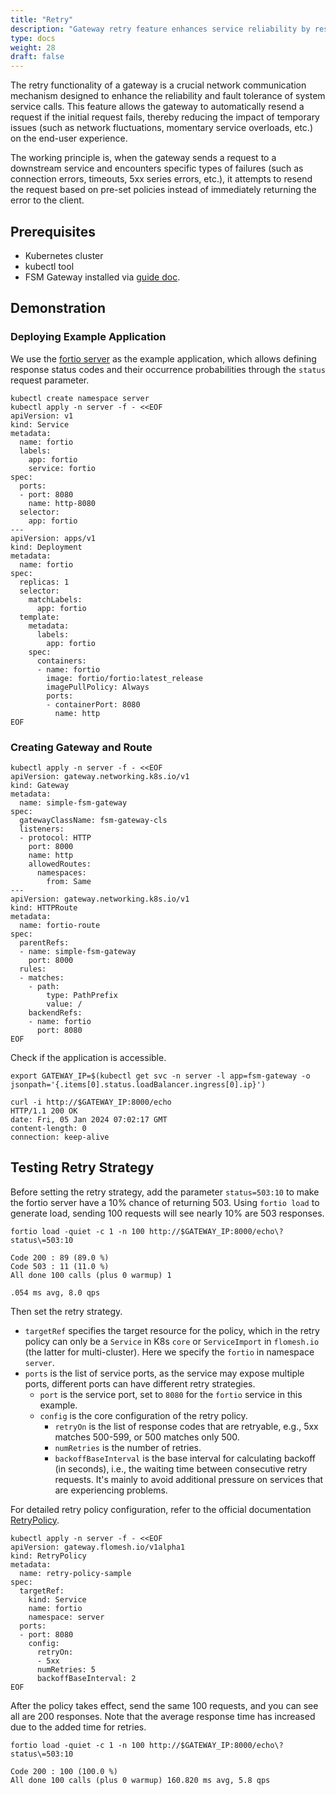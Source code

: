 ```yaml
---
title: "Retry"
description: "Gateway retry feature enhances service reliability by resending failed requests, mitigating temporary issues, and improving user experience with strategic policies."
type: docs
weight: 28
draft: false
---
```


The retry functionality of a gateway is a crucial network communication mechanism designed to enhance the reliability and fault tolerance of system service calls. This feature allows the gateway to automatically resend a request if the initial request fails, thereby reducing the impact of temporary issues (such as network fluctuations, momentary service overloads, etc.) on the end-user experience.

The working principle is, when the gateway sends a request to a downstream service and encounters specific types of failures (such as connection errors, timeouts, 5xx series errors, etc.), it attempts to resend the request based on pre-set policies instead of immediately returning the error to the client.

## Prerequisites

- Kubernetes cluster
- kubectl tool
- FSM Gateway installed via [guide doc](/guides/traffic_management/ingress/fsm_gateway/installation).

## Demonstration

### Deploying Example Application

We use the [fortio server](https://github.com/fortio/fortio) as the example application, which allows defining response status codes and their occurrence probabilities through the `status` request parameter.

```shell
kubectl create namespace server
kubectl apply -n server -f - <<EOF
apiVersion: v1
kind: Service
metadata:
  name: fortio
  labels:
    app: fortio
    service: fortio
spec:
  ports:
  - port: 8080
    name: http-8080
  selector:
    app: fortio
---
apiVersion: apps/v1
kind: Deployment
metadata:
  name: fortio
spec:
  replicas: 1
  selector:
    matchLabels:
      app: fortio
  template:
    metadata:
      labels:
        app: fortio
    spec:
      containers:
      - name: fortio
        image: fortio/fortio:latest_release
        imagePullPolicy: Always
        ports:
        - containerPort: 8080
          name: http
EOF
```

### Creating Gateway and Route

```shell
kubectl apply -n server -f - <<EOF
apiVersion: gateway.networking.k8s.io/v1
kind: Gateway
metadata:
  name: simple-fsm-gateway
spec:
  gatewayClassName: fsm-gateway-cls
  listeners:
  - protocol: HTTP
    port: 8000
    name: http
    allowedRoutes:
      namespaces:
        from: Same
---
apiVersion: gateway.networking.k8s.io/v1
kind: HTTPRoute
metadata:
  name: fortio-route
spec:
  parentRefs:
  - name: simple-fsm-gateway
    port: 8000
  rules:
  - matches:
    - path:
        type: PathPrefix
        value: /
    backendRefs:
    - name: fortio
      port: 8080
EOF
```

Check if the application is accessible.

```shell
export GATEWAY_IP=$(kubectl get svc -n server -l app=fsm-gateway -o jsonpath='{.items[0].status.loadBalancer.ingress[0].ip}')

curl -i http://$GATEWAY_IP:8000/echo
HTTP/1.1 200 OK
date: Fri, 05 Jan 2024 07:02:17 GMT
content-length: 0
connection: keep-alive
```

## Testing Retry Strategy

Before setting the retry strategy, add the parameter `status=503:10` to make the fortio server have a 10% chance of returning 503. Using `fortio load` to generate load, sending 100 requests will see nearly 10% are 503 responses.

```shell
fortio load -quiet -c 1 -n 100 http://$GATEWAY_IP:8000/echo\?status\=503:10

Code 200 : 89 (89.0 %)
Code 503 : 11 (11.0 %)
All done 100 calls (plus 0 warmup) 1

.054 ms avg, 8.0 qps
```

Then set the retry strategy.

- `targetRef` specifies the target resource for the policy, which in the retry policy can only be a `Service` in K8s `core` or `ServiceImport` in `flomesh.io` (the latter for multi-cluster). Here we specify the `fortio` in namespace `server`.
- `ports` is the list of service ports, as the service may expose multiple ports, different ports can have different retry strategies.
	- `port` is the service port, set to `8080` for the `fortio` service in this example.
	- `config` is the core configuration of the retry policy.
		- `retryOn` is the list of response codes that are retryable, e.g., 5xx matches 500-599, or 500 matches only 500.
		- `numRetries` is the number of retries.
		- `backoffBaseInterval` is the base interval for calculating backoff (in seconds), i.e., the waiting time between consecutive retry requests. It's mainly to avoid additional pressure on services that are experiencing problems.

For detailed retry policy configuration, refer to the official documentation [RetryPolicy](/api_reference/policyattachment/v1alpha1/#gateway.flomesh.io/v1alpha1.RetryPolicy).

```shell
kubectl apply -n server -f - <<EOF
apiVersion: gateway.flomesh.io/v1alpha1
kind: RetryPolicy
metadata:
  name: retry-policy-sample
spec:
  targetRef:
    kind: Service
    name: fortio
    namespace: server
  ports:
  - port: 8080
    config:
      retryOn:
      - 5xx
      numRetries: 5
      backoffBaseInterval: 2
EOF
```

After the policy takes effect, send the same 100 requests, and you can see all are 200 responses. Note that the average response time has increased due to the added time for retries.

```shell
fortio load -quiet -c 1 -n 100 http://$GATEWAY_IP:8000/echo\?status\=503:10

Code 200 : 100 (100.0 %)
All done 100 calls (plus 0 warmup) 160.820 ms avg, 5.8 qps
```